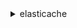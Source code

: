 <details><summary>elasticache</summary><blockquote>

- **<details><summary>add-tags-to-resource</summary><blockquote>**

  * --resource-name
  * --tags
  * --cli-input-json
  * --cli-input-yaml
  * --generate-cli-skeleton


- **<details><summary>authorize-cache-security-group-ingress</summary><blockquote>**

  * --cache-security-group-name
  * --ec2-security-group-name
  * --ec2-security-group-owner-id
  * --cli-input-json
  * --cli-input-yaml
  * --generate-cli-skeleton


- **<details><summary>batch-apply-update-action</summary><blockquote>**

  * --replication-group-ids
  * --cache-cluster-ids
  * --service-update-name
  * --cli-input-json
  * --cli-input-yaml
  * --generate-cli-skeleton


- **<details><summary>batch-stop-update-action</summary><blockquote>**

  * --replication-group-ids
  * --cache-cluster-ids
  * --service-update-name
  * --cli-input-json
  * --cli-input-yaml
  * --generate-cli-skeleton


- **<details><summary>complete-migration</summary><blockquote>**

  * --replication-group-id
  * --force
  * --no-force
  * --cli-input-json
  * --cli-input-yaml
  * --generate-cli-skeleton


- **<details><summary>copy-snapshot</summary><blockquote>**

  * --source-snapshot-name
  * --target-snapshot-name
  * --target-bucket
  * --kms-key-id
  * --tags
  * --cli-input-json
  * --cli-input-yaml
  * --generate-cli-skeleton


- **<details><summary>create-cache-cluster</summary><blockquote>**

  * --cache-cluster-id
  * --replication-group-id
  * --az-mode
  * --preferred-availability-zone
  * --preferred-availability-zones
  * --num-cache-nodes
  * --cache-node-type
  * --engine
  * --engine-version
  * --cache-parameter-group-name
  * --cache-subnet-group-name
  * --cache-security-group-names
  * --security-group-ids
  * --tags
  * --snapshot-arns
  * --snapshot-name
  * --preferred-maintenance-window
  * --port
  * --notification-topic-arn
  * --auto-minor-version-upgrade
  * --no-auto-minor-version-upgrade
  * --snapshot-retention-limit
  * --snapshot-window
  * --auth-token
  * --outpost-mode
  * --preferred-outpost-arn
  * --preferred-outpost-arns
  * --log-delivery-configurations
  * --cli-input-json
  * --cli-input-yaml
  * --generate-cli-skeleton


- **<details><summary>create-cache-parameter-group</summary><blockquote>**

  * --cache-parameter-group-name
  * --cache-parameter-group-family
  * --description
  * --tags
  * --cli-input-json
  * --cli-input-yaml
  * --generate-cli-skeleton


- **<details><summary>create-cache-security-group</summary><blockquote>**

  * --cache-security-group-name
  * --description
  * --tags
  * --cli-input-json
  * --cli-input-yaml
  * --generate-cli-skeleton


- **<details><summary>create-cache-subnet-group</summary><blockquote>**

  * --cache-subnet-group-name
  * --cache-subnet-group-description
  * --subnet-ids
  * --tags
  * --cli-input-json
  * --cli-input-yaml
  * --generate-cli-skeleton


- **<details><summary>create-global-replication-group</summary><blockquote>**

  * --global-replication-group-id-suffix
  * --global-replication-group-description
  * --primary-replication-group-id
  * --cli-input-json
  * --cli-input-yaml
  * --generate-cli-skeleton


- **<details><summary>create-replication-group</summary><blockquote>**

  * --replication-group-id
  * --replication-group-description
  * --global-replication-group-id
  * --primary-cluster-id
  * --automatic-failover-enabled
  * --no-automatic-failover-enabled
  * --multi-az-enabled
  * --no-multi-az-enabled
  * --num-cache-clusters
  * --preferred-cache-cluster-azs
  * --num-node-groups
  * --replicas-per-node-group
  * --node-group-configuration
  * --cache-node-type
  * --engine
  * --engine-version
  * --cache-parameter-group-name
  * --cache-subnet-group-name
  * --cache-security-group-names
  * --security-group-ids
  * --tags
  * --snapshot-arns
  * --snapshot-name
  * --preferred-maintenance-window
  * --port
  * --notification-topic-arn
  * --auto-minor-version-upgrade
  * --no-auto-minor-version-upgrade
  * --snapshot-retention-limit
  * --snapshot-window
  * --auth-token
  * --transit-encryption-enabled
  * --no-transit-encryption-enabled
  * --at-rest-encryption-enabled
  * --no-at-rest-encryption-enabled
  * --kms-key-id
  * --user-group-ids
  * --log-delivery-configurations
  * --cli-input-json
  * --cli-input-yaml
  * --generate-cli-skeleton


- **<details><summary>create-snapshot</summary><blockquote>**

  * --replication-group-id
  * --cache-cluster-id
  * --snapshot-name
  * --kms-key-id
  * --tags
  * --cli-input-json
  * --cli-input-yaml
  * --generate-cli-skeleton


- **<details><summary>create-user</summary><blockquote>**

  * --user-id
  * --user-name
  * --engine
  * --passwords
  * --access-string
  * --no-password-required
  * --no-no-password-required
  * --tags
  * --cli-input-json
  * --cli-input-yaml
  * --generate-cli-skeleton


- **<details><summary>create-user-group</summary><blockquote>**

  * --user-group-id
  * --engine
  * --user-ids
  * --tags
  * --cli-input-json
  * --cli-input-yaml
  * --generate-cli-skeleton


- **<details><summary>decrease-node-groups-in-global-replication-group</summary><blockquote>**

  * --global-replication-group-id
  * --node-group-count
  * --global-node-groups-to-remove
  * --global-node-groups-to-retain
  * --apply-immediately
  * --no-apply-immediately
  * --cli-input-json
  * --cli-input-yaml
  * --generate-cli-skeleton


- **<details><summary>decrease-replica-count</summary><blockquote>**

  * --replication-group-id
  * --new-replica-count
  * --replica-configuration
  * --replicas-to-remove
  * --apply-immediately
  * --no-apply-immediately
  * --cli-input-json
  * --cli-input-yaml
  * --generate-cli-skeleton


- **<details><summary>delete-cache-cluster</summary><blockquote>**

  * --cache-cluster-id
  * --final-snapshot-identifier
  * --cli-input-json
  * --cli-input-yaml
  * --generate-cli-skeleton


- **<details><summary>delete-cache-parameter-group</summary><blockquote>**

  * --cache-parameter-group-name
  * --cli-input-json
  * --cli-input-yaml
  * --generate-cli-skeleton


- **<details><summary>delete-cache-security-group</summary><blockquote>**

  * --cache-security-group-name
  * --cli-input-json
  * --cli-input-yaml
  * --generate-cli-skeleton


- **<details><summary>delete-cache-subnet-group</summary><blockquote>**

  * --cache-subnet-group-name
  * --cli-input-json
  * --cli-input-yaml
  * --generate-cli-skeleton


- **<details><summary>delete-global-replication-group</summary><blockquote>**

  * --global-replication-group-id
  * --retain-primary-replication-group
  * --no-retain-primary-replication-group
  * --cli-input-json
  * --cli-input-yaml
  * --generate-cli-skeleton


- **<details><summary>delete-replication-group</summary><blockquote>**

  * --replication-group-id
  * --retain-primary-cluster
  * --no-retain-primary-cluster
  * --final-snapshot-identifier
  * --cli-input-json
  * --cli-input-yaml
  * --generate-cli-skeleton


- **<details><summary>delete-snapshot</summary><blockquote>**

  * --snapshot-name
  * --cli-input-json
  * --cli-input-yaml
  * --generate-cli-skeleton


- **<details><summary>delete-user</summary><blockquote>**

  * --user-id
  * --cli-input-json
  * --cli-input-yaml
  * --generate-cli-skeleton


- **<details><summary>delete-user-group</summary><blockquote>**

  * --user-group-id
  * --cli-input-json
  * --cli-input-yaml
  * --generate-cli-skeleton


- **<details><summary>describe-cache-clusters</summary><blockquote>**

  * --cache-cluster-id
  * --show-cache-node-info
  * --no-show-cache-node-info
  * --show-cache-clusters-not-in-replication-groups
  * --no-show-cache-clusters-not-in-replication-groups
  * --cli-input-json
  * --cli-input-yaml
  * --starting-token
  * --page-size
  * --max-items
  * --generate-cli-skeleton


- **<details><summary>describe-cache-engine-versions</summary><blockquote>**

  * --engine
  * --engine-version
  * --cache-parameter-group-family
  * --default-only
  * --no-default-only
  * --cli-input-json
  * --cli-input-yaml
  * --starting-token
  * --page-size
  * --max-items
  * --generate-cli-skeleton


- **<details><summary>describe-cache-parameter-groups</summary><blockquote>**

  * --cache-parameter-group-name
  * --cli-input-json
  * --cli-input-yaml
  * --starting-token
  * --page-size
  * --max-items
  * --generate-cli-skeleton


- **<details><summary>describe-cache-parameters</summary><blockquote>**

  * --cache-parameter-group-name
  * --source
  * --cli-input-json
  * --cli-input-yaml
  * --starting-token
  * --page-size
  * --max-items
  * --generate-cli-skeleton


- **<details><summary>describe-cache-security-groups</summary><blockquote>**

  * --cache-security-group-name
  * --cli-input-json
  * --cli-input-yaml
  * --starting-token
  * --page-size
  * --max-items
  * --generate-cli-skeleton


- **<details><summary>describe-cache-subnet-groups</summary><blockquote>**

  * --cache-subnet-group-name
  * --cli-input-json
  * --cli-input-yaml
  * --starting-token
  * --page-size
  * --max-items
  * --generate-cli-skeleton


- **<details><summary>describe-engine-default-parameters</summary><blockquote>**

  * --cache-parameter-group-family
  * --cli-input-json
  * --cli-input-yaml
  * --starting-token
  * --page-size
  * --max-items
  * --generate-cli-skeleton


- **<details><summary>describe-events</summary><blockquote>**

  * --source-identifier
  * --source-type
  * --start-time
  * --end-time
  * --duration
  * --cli-input-json
  * --cli-input-yaml
  * --starting-token
  * --page-size
  * --max-items
  * --generate-cli-skeleton


- **<details><summary>describe-global-replication-groups</summary><blockquote>**

  * --global-replication-group-id
  * --show-member-info
  * --no-show-member-info
  * --cli-input-json
  * --cli-input-yaml
  * --starting-token
  * --page-size
  * --max-items
  * --generate-cli-skeleton


- **<details><summary>describe-replication-groups</summary><blockquote>**

  * --replication-group-id
  * --cli-input-json
  * --cli-input-yaml
  * --starting-token
  * --page-size
  * --max-items
  * --generate-cli-skeleton


- **<details><summary>describe-reserved-cache-nodes</summary><blockquote>**

  * --reserved-cache-node-id
  * --reserved-cache-nodes-offering-id
  * --cache-node-type
  * --duration
  * --product-description
  * --offering-type
  * --cli-input-json
  * --cli-input-yaml
  * --starting-token
  * --page-size
  * --max-items
  * --generate-cli-skeleton


- **<details><summary>describe-reserved-cache-nodes-offerings</summary><blockquote>**

  * --reserved-cache-nodes-offering-id
  * --cache-node-type
  * --duration
  * --product-description
  * --offering-type
  * --cli-input-json
  * --cli-input-yaml
  * --starting-token
  * --page-size
  * --max-items
  * --generate-cli-skeleton


- **<details><summary>describe-service-updates</summary><blockquote>**

  * --service-update-name
  * --service-update-status
  * --cli-input-json
  * --cli-input-yaml
  * --starting-token
  * --page-size
  * --max-items
  * --generate-cli-skeleton


- **<details><summary>describe-snapshots</summary><blockquote>**

  * --replication-group-id
  * --cache-cluster-id
  * --snapshot-name
  * --snapshot-source
  * --show-node-group-config
  * --no-show-node-group-config
  * --cli-input-json
  * --cli-input-yaml
  * --starting-token
  * --page-size
  * --max-items
  * --generate-cli-skeleton


- **<details><summary>describe-update-actions</summary><blockquote>**

  * --service-update-name
  * --replication-group-ids
  * --cache-cluster-ids
  * --engine
  * --service-update-status
  * --service-update-time-range
  * --update-action-status
  * --show-node-level-update-status
  * --no-show-node-level-update-status
  * --cli-input-json
  * --cli-input-yaml
  * --starting-token
  * --page-size
  * --max-items
  * --generate-cli-skeleton


- **<details><summary>describe-user-groups</summary><blockquote>**

  * --user-group-id
  * --cli-input-json
  * --cli-input-yaml
  * --starting-token
  * --page-size
  * --max-items
  * --generate-cli-skeleton


- **<details><summary>describe-users</summary><blockquote>**

  * --engine
  * --user-id
  * --filters
  * --cli-input-json
  * --cli-input-yaml
  * --starting-token
  * --page-size
  * --max-items
  * --generate-cli-skeleton


- **<details><summary>disassociate-global-replication-group</summary><blockquote>**

  * --global-replication-group-id
  * --replication-group-id
  * --replication-group-region
  * --cli-input-json
  * --cli-input-yaml
  * --generate-cli-skeleton


- **<details><summary>failover-global-replication-group</summary><blockquote>**

  * --global-replication-group-id
  * --primary-region
  * --primary-replication-group-id
  * --cli-input-json
  * --cli-input-yaml
  * --generate-cli-skeleton


- **<details><summary>help</summary><blockquote>**

  * 


- **<details><summary>increase-node-groups-in-global-replication-group</summary><blockquote>**

  * --global-replication-group-id
  * --node-group-count
  * --regional-configurations
  * --apply-immediately
  * --no-apply-immediately
  * --cli-input-json
  * --cli-input-yaml
  * --generate-cli-skeleton


- **<details><summary>increase-replica-count</summary><blockquote>**

  * --replication-group-id
  * --new-replica-count
  * --replica-configuration
  * --apply-immediately
  * --no-apply-immediately
  * --cli-input-json
  * --cli-input-yaml
  * --generate-cli-skeleton


- **<details><summary>list-allowed-node-type-modifications</summary><blockquote>**

  * --cache-cluster-id
  * --replication-group-id
  * --cli-input-json
  * --cli-input-yaml
  * --generate-cli-skeleton


- **<details><summary>list-tags-for-resource</summary><blockquote>**

  * --resource-name
  * --cli-input-json
  * --cli-input-yaml
  * --generate-cli-skeleton


- **<details><summary>modify-cache-cluster</summary><blockquote>**

  * --cache-cluster-id
  * --num-cache-nodes
  * --cache-node-ids-to-remove
  * --az-mode
  * --new-availability-zones
  * --cache-security-group-names
  * --security-group-ids
  * --preferred-maintenance-window
  * --notification-topic-arn
  * --cache-parameter-group-name
  * --notification-topic-status
  * --apply-immediately
  * --no-apply-immediately
  * --engine-version
  * --auto-minor-version-upgrade
  * --no-auto-minor-version-upgrade
  * --snapshot-retention-limit
  * --snapshot-window
  * --cache-node-type
  * --auth-token
  * --auth-token-update-strategy
  * --log-delivery-configurations
  * --cli-input-json
  * --cli-input-yaml
  * --generate-cli-skeleton


- **<details><summary>modify-cache-parameter-group</summary><blockquote>**

  * --cache-parameter-group-name
  * --parameter-name-values
  * --cli-input-json
  * --cli-input-yaml
  * --generate-cli-skeleton


- **<details><summary>modify-cache-subnet-group</summary><blockquote>**

  * --cache-subnet-group-name
  * --cache-subnet-group-description
  * --subnet-ids
  * --cli-input-json
  * --cli-input-yaml
  * --generate-cli-skeleton


- **<details><summary>modify-global-replication-group</summary><blockquote>**

  * --global-replication-group-id
  * --apply-immediately
  * --no-apply-immediately
  * --cache-node-type
  * --engine-version
  * --cache-parameter-group-name
  * --global-replication-group-description
  * --automatic-failover-enabled
  * --no-automatic-failover-enabled
  * --cli-input-json
  * --cli-input-yaml
  * --generate-cli-skeleton


- **<details><summary>modify-replication-group</summary><blockquote>**

  * --replication-group-id
  * --replication-group-description
  * --primary-cluster-id
  * --snapshotting-cluster-id
  * --automatic-failover-enabled
  * --no-automatic-failover-enabled
  * --multi-az-enabled
  * --no-multi-az-enabled
  * --node-group-id
  * --cache-security-group-names
  * --security-group-ids
  * --preferred-maintenance-window
  * --notification-topic-arn
  * --cache-parameter-group-name
  * --notification-topic-status
  * --apply-immediately
  * --no-apply-immediately
  * --engine-version
  * --auto-minor-version-upgrade
  * --no-auto-minor-version-upgrade
  * --snapshot-retention-limit
  * --snapshot-window
  * --cache-node-type
  * --auth-token
  * --auth-token-update-strategy
  * --user-group-ids-to-add
  * --user-group-ids-to-remove
  * --remove-user-groups
  * --no-remove-user-groups
  * --log-delivery-configurations
  * --cli-input-json
  * --cli-input-yaml
  * --generate-cli-skeleton


- **<details><summary>modify-replication-group-shard-configuration</summary><blockquote>**

  * --replication-group-id
  * --node-group-count
  * --apply-immediately
  * --no-apply-immediately
  * --resharding-configuration
  * --node-groups-to-remove
  * --node-groups-to-retain
  * --cli-input-json
  * --cli-input-yaml
  * --generate-cli-skeleton


- **<details><summary>modify-user</summary><blockquote>**

  * --user-id
  * --access-string
  * --append-access-string
  * --passwords
  * --no-password-required
  * --no-no-password-required
  * --cli-input-json
  * --cli-input-yaml
  * --generate-cli-skeleton


- **<details><summary>modify-user-group</summary><blockquote>**

  * --user-group-id
  * --user-ids-to-add
  * --user-ids-to-remove
  * --cli-input-json
  * --cli-input-yaml
  * --generate-cli-skeleton


- **<details><summary>purchase-reserved-cache-nodes-offering</summary><blockquote>**

  * --reserved-cache-nodes-offering-id
  * --reserved-cache-node-id
  * --cache-node-count
  * --tags
  * --cli-input-json
  * --cli-input-yaml
  * --generate-cli-skeleton


- **<details><summary>rebalance-slots-in-global-replication-group</summary><blockquote>**

  * --global-replication-group-id
  * --apply-immediately
  * --no-apply-immediately
  * --cli-input-json
  * --cli-input-yaml
  * --generate-cli-skeleton


- **<details><summary>reboot-cache-cluster</summary><blockquote>**

  * --cache-cluster-id
  * --cache-node-ids-to-reboot
  * --cli-input-json
  * --cli-input-yaml
  * --generate-cli-skeleton


- **<details><summary>remove-tags-from-resource</summary><blockquote>**

  * --resource-name
  * --tag-keys
  * --cli-input-json
  * --cli-input-yaml
  * --generate-cli-skeleton


- **<details><summary>reset-cache-parameter-group</summary><blockquote>**

  * --cache-parameter-group-name
  * --reset-all-parameters
  * --no-reset-all-parameters
  * --parameter-name-values
  * --cli-input-json
  * --cli-input-yaml
  * --generate-cli-skeleton


- **<details><summary>revoke-cache-security-group-ingress</summary><blockquote>**

  * --cache-security-group-name
  * --ec2-security-group-name
  * --ec2-security-group-owner-id
  * --cli-input-json
  * --cli-input-yaml
  * --generate-cli-skeleton


- **<details><summary>start-migration</summary><blockquote>**

  * --replication-group-id
  * --customer-node-endpoint-list
  * --cli-input-json
  * --cli-input-yaml
  * --generate-cli-skeleton


- **<details><summary>test-failover</summary><blockquote>**

  * --replication-group-id
  * --node-group-id
  * --cli-input-json
  * --cli-input-yaml
  * --generate-cli-skeleton


- **<details><summary>wait</summary><blockquote>**

  * 


</blockquote></details>
</blockquote></details>
</blockquote></details>
</blockquote></details>
</blockquote></details>
</blockquote></details>
</blockquote></details>
</blockquote></details>
</blockquote></details>
</blockquote></details>
</blockquote></details>
</blockquote></details>
</blockquote></details>
</blockquote></details>
</blockquote></details>
</blockquote></details>
</blockquote></details>
</blockquote></details>
</blockquote></details>
</blockquote></details>
</blockquote></details>
</blockquote></details>
</blockquote></details>
</blockquote></details>
</blockquote></details>
</blockquote></details>
</blockquote></details>
</blockquote></details>
</blockquote></details>
</blockquote></details>
</blockquote></details>
</blockquote></details>
</blockquote></details>
</blockquote></details>
</blockquote></details>
</blockquote></details>
</blockquote></details>
</blockquote></details>
</blockquote></details>
</blockquote></details>
</blockquote></details>
</blockquote></details>
</blockquote></details>
</blockquote></details>
</blockquote></details>
</blockquote></details>
</blockquote></details>
</blockquote></details>
</blockquote></details>
</blockquote></details>
</blockquote></details>
</blockquote></details>
</blockquote></details>
</blockquote></details>
</blockquote></details>
</blockquote></details>
</blockquote></details>
</blockquote></details>
</blockquote></details>
</blockquote></details>
</blockquote></details>
</blockquote></details>
</blockquote></details>
</blockquote></details>
</blockquote></details>
</blockquote></details>
</blockquote></details>
</blockquote></details>
